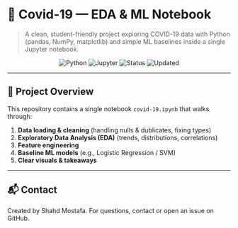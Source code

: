 # 🦠 Covid-19 — EDA & ML Notebook

> A clean, student-friendly project exploring COVID-19 data with Python (pandas, NumPy, matplotlib) and simple ML baselines inside a single Jupyter notebook.

<p align="center">
  <img src="https://img.shields.io/badge/Python-3.9%2B-informational" alt="Python">
  <img src="https://img.shields.io/badge/Jupyter-Notebook-orange" alt="Jupyter">
  <img src="https://img.shields.io/badge/Status-Active-brightgreen" alt="Status">
  <img src="https://img.shields.io/badge/Last%20Update-Aug%2015%2C%202025-blue" alt="Updated">
</p>

---

## 📌 Project Overview
This repository contains a single notebook `covid-19.ipynb` that walks through:

1) **Data loading & cleaning** (handling nulls & dublicates, fixing types)  
2) **Exploratory Data Analysis (EDA)** (trends, distributions, correlations)  
3) **Feature engineering**  
4) **Baseline ML models** (e.g., Logistic Regression / SVM)  
5) **Clear visuals & takeaways**  
---



## 📬 Contact

Created by Shahd Mostafa. For questions, contact or open an issue on GitHub.
